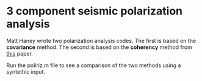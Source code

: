 # 3 component seismic polarization analysis

Matt Haney wrote two polarization analysis codes. The first is based on the __covariance__ method. The second is based on the __coherency__ method from [this](http://www.bssaonline.org/content/76/5/1393.abstract) paper.

Run the poliriz.m file to see a comparison of the two methods using a syntethic input. 
